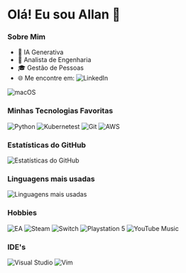 # Olá! Eu sou Allan 👋

### Sobre Mim
- 🌱 IA Generativa
- 💼 Analista de Engenharia
- 🎓 Gestão de Pessoas
- 🌐 Me encontre em: ![LinkedIn](https://www.linkedin.com/in/allan-savian/)

![macOS](https://img.shields.io/badge/mac%20os-000000?style=for-the-badge&logo=macos&logoColor=F0F0F0)

### Minhas Tecnologias Favoritas
![Python](https://img.shields.io/badge/-Python-000?&logo=Python)
![Kubernetest](https://img.shields.io/badge/kubernetes-%23326ce5.svg?style=for-the-badge&logo=kubernetes&logoColor=white)
![Git](https://img.shields.io/badge/-Git-000?&logo=Git)
![AWS](https://img.shields.io/badge/AWS-%23FF9900.svg?style=for-the-badge&logo=amazon-aws&logoColor=white)
### Estatísticas do GitHub
![Estatísticas do GitHub](https://github-readme-stats.vercel.app/api?username=asavian&show_icons=true)

### Linguagens mais usadas
![Linguagens mais usadas](https://github-readme-stats.vercel.app/api/top-langs/?username=asavian&layout=compact)

### Hobbies

![EA](https://img.shields.io/badge/ea-%23000000.svg?style=for-the-badge&logo=ea&logoColor=white)
![Steam](https://img.shields.io/badge/steam-%23000000.svg?style=for-the-badge&logo=steam&logoColor=white)
![Switch](https://img.shields.io/badge/Switch-E60012?style=for-the-badge&logo=nintendo-switch&logoColor=white)
![Playstation 5](https://img.shields.io/badge/Playstation%205-003791?style=for-the-badge&logo=playstation-5&logoColor=white)
![YouTube Music](https://img.shields.io/badge/YouTube_Music-FF0000?style=for-the-badge&logo=youtube-music&logoColor=white)


### IDE's

![Visual Studio](https://img.shields.io/badge/Visual%20Studio-5C2D91.svg?style=for-the-badge&logo=visual-studio&logoColor=white)
![Vim](https://img.shields.io/badge/VIM-%2311AB00.svg?style=for-the-badge&logo=vim&logoColor=white)